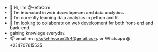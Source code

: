 - 👋 Hi, I’m @HefaCom
- 👀 I’m interested in web deavelopment and data analytics.
- 🌱 I’m currently learning data analytics in python and R.
- 💞️ I’m looking to collaborate on web development for both front-end and back-end.
- gaining knowlege everyday.
- 📫 email me: okokohhezron254@gmail.com. or Whatsapp @ +254707615535

<!---
HefaCom/HefaCom is a ✨ special ✨ repository because its `README.md` (this file) appears on your GitHub profile.
You can click the Preview link to take a look at your changes.
--->
